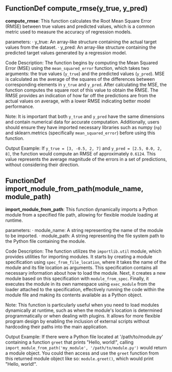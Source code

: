 ## FunctionDef compute_rmse(y_true, y_pred)
**compute_rmse**: This function calculates the Root Mean Square Error (RMSE) between true values and predicted values, which is a common metric used to measure the accuracy of regression models.

parameters:
· y_true: An array-like structure containing the actual target values from the dataset.
· y_pred: An array-like structure containing the predicted target values generated by a regression model.

Code Description: The function begins by computing the Mean Squared Error (MSE) using the `mean_squared_error` function, which takes two arguments: the true values (`y_true`) and the predicted values (`y_pred`). MSE is calculated as the average of the squares of the differences between corresponding elements in `y_true` and `y_pred`. After calculating the MSE, the function computes the square root of this value to obtain the RMSE. The RMSE provides an indication of how far off the predictions are from the actual values on average, with a lower RMSE indicating better model performance.

Note: It is important that both `y_true` and `y_pred` have the same dimensions and contain numerical data for accurate computation. Additionally, users should ensure they have imported necessary libraries such as numpy (`np`) and sklearn.metrics (specifically `mean_squared_error`) before using this function.

Output Example: If `y_true = [3, -0.5, 2, 7]` and `y_pred = [2.5, 0.0, 2, 8]`, the function would compute an RMSE of approximately `0.6124`. This value represents the average magnitude of the errors in a set of predictions, without considering their direction.
## FunctionDef import_module_from_path(module_name, module_path)
**import_module_from_path**: This function dynamically imports a Python module from a specified file path, allowing for flexible module loading at runtime.

parameters:
· module_name: A string representing the name of the module to be imported.
· module_path: A string representing the file system path to the Python file containing the module.

Code Description: The function utilizes the `importlib.util` module, which provides utilities for importing modules. It starts by creating a module specification using `spec_from_file_location`, where it takes the name of the module and its file location as arguments. This specification contains all necessary information about how to load the module. Next, it creates a new module based on this specification with `module_from_spec`. Finally, it executes the module in its own namespace using `exec_module` from the loader attached to the specification, effectively running the code within the module file and making its contents available as a Python object.

Note: This function is particularly useful when you need to load modules dynamically at runtime, such as when the module's location is determined programmatically or when dealing with plugins. It allows for more flexible program design by enabling the inclusion of external scripts without hardcoding their paths into the main application.

Output Example: If there were a Python file located at '/path/to/module.py' containing a function `greet` that prints "Hello, world!", calling `import_module_from_path('my_module', '/path/to/module.py')` would return a module object. You could then access and use the `greet` function from this returned module object like so: `module.greet()`, which would print "Hello, world!".
